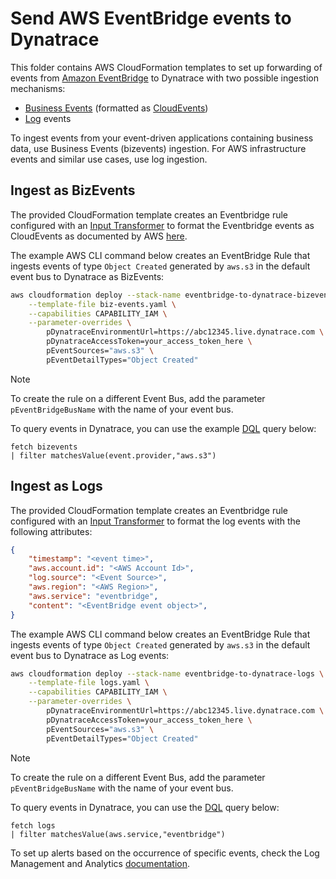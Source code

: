 # Send AWS EventBridge events to Dynatrace

This folder contains AWS CloudFormation templates to set up forwarding of events from [Amazon EventBridge](https://aws.amazon.com/eventbridge/) to Dynatrace with two possible ingestion mechanisms:

* [Business Events](https://docs.dynatrace.com/docs/platform-modules/business-analytics/apps/explore-business-events) (formatted as [CloudEvents](https://cloudevents.io/))
* [Log](https://docs.dynatrace.com/docs/observe-and-explore/logs) events

To ingest events from your event-driven applications containing business data, use Business Events (bizevents) ingestion. For AWS infrastructure events and similar use cases, use log ingestion.

## Ingest as BizEvents

The provided CloudFormation template creates an Eventbridge rule configured with an [Input Transformer](https://docs.aws.amazon.com/eventbridge/latest/userguide/eb-transform-target-input.html) to format the Eventbridge events as CloudEvents as documented by AWS [here](https://docs.aws.amazon.com/eventbridge/latest/userguide/eb-transform-target-input.html).

The example AWS CLI command below creates an EventBridge Rule that ingests events of type `Object Created` generated by `aws.s3` in the default event bus to Dynatrace as BizEvents:

```bash
aws cloudformation deploy --stack-name eventbridge-to-dynatrace-bizevents \
    --template-file biz-events.yaml \
    --capabilities CAPABILITY_IAM \
    --parameter-overrides \
        pDynatraceEnvironmentUrl=https://abc12345.live.dynatrace.com \
        pDynatraceAccessToken=your_access_token_here \
        pEventSources="aws.s3" \
        pEventDetailTypes="Object Created" 
```

> [!NOTE]
> To create the rule on a different Event Bus, add the parameter `pEventBridgeBusName` with the name of your event bus.

To query events in Dynatrace, you can use the example [DQL](https://docs.dynatrace.com/docs/platform/grail/dynatrace-query-language) query below:

```custom
fetch bizevents
| filter matchesValue(event.provider,"aws.s3")
```

## Ingest as Logs

The provided CloudFormation template creates an Eventbridge rule configured with an [Input Transformer](https://docs.aws.amazon.com/eventbridge/latest/userguide/eb-transform-target-input.html) to format the log events with the following attributes:

```json
{
    "timestamp": "<event time>",
    "aws.account.id": "<AWS Account Id>",
    "log.source": "<Event Source>",
    "aws.region": "<AWS Region>",
    "aws.service": "eventbridge",
    "content": "<EventBridge event object>",
}
```

The example AWS CLI command below creates an EventBridge Rule that ingests events of type `Object Created`  generated by `aws.s3` in the default event bus to Dynatrace as Log events:

```bash
aws cloudformation deploy --stack-name eventbridge-to-dynatrace-logs \
    --template-file logs.yaml \
    --capabilities CAPABILITY_IAM \
    --parameter-overrides \
        pDynatraceEnvironmentUrl=https://abc12345.live.dynatrace.com \
        pDynatraceAccessToken=your_access_token_here \
        pEventSources="aws.s3" \
        pEventDetailTypes="Object Created" 
```

> [!NOTE]
> To create the rule on a different Event Bus, add the parameter `pEventBridgeBusName` with the name of your event bus.

To query events in Dynatrace, you can use the [DQL](https://docs.dynatrace.com/docs/platform/grail/dynatrace-query-language) query below:

```custom
fetch logs
| filter matchesValue(aws.service,"eventbridge")
```

To set up alerts based on the occurrence of specific events, check the Log Management and Analytics [documentation](https://docs.dynatrace.com/docs/observe-and-explore/logs/lma-use-cases/lma-e2e-set-log-alert).
